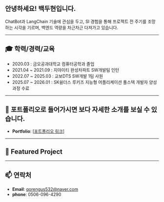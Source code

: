 안녕하세요! 백두현입니다.
---

ChatBot과 LangChain 기술에 관심을 두고,
SI 경험을 통해 프로젝트 전 주기를 조망하는 시각을 기르며,
백엔드 역량을 차근차근 다져가고 있습니다.

---

## 🎓 학력/경력/교육

- 2020.03 : 금오공과대학교 컴퓨터공학과 졸업
- 2021.04 ~ 2021.09 : 지아이티 완성차파트 SW개발팀 인턴 
- 2022.07 ~ 2025.03 : 교보DTS SW개발 1팀 사원
- 2025.07 ~ 2026.01 : SK쉴더스 루키즈 지능형 어플리케이션 풀스텍 개발자 양성과정 수료

---

## 🔗 포트폴리오로 들어가시면 보다 자세한 소개를 보실 수 있습니다.
- **Portfolio**: [[포트폴리오 링크](https://www.backduu-portfolio.com)]

---

## 📂 Featured Project


---

## 📫 연락처
- **Email**: qorengus532@naver.com 
- **phone**: 0506-096-4290

